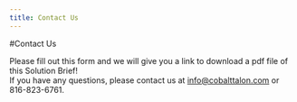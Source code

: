 ```yaml
---
title: Contact Us
---
```

#Contact Us

Please fill out this form and we will give you a link to download a pdf file of this Solution Brief!<br>
If you have any questions, please contact us at info@cobalttalon.com or 816-823-6761.

<script type="text/javascript" src="http://form.jotformpro.com/jsform/42164612485959"></script>